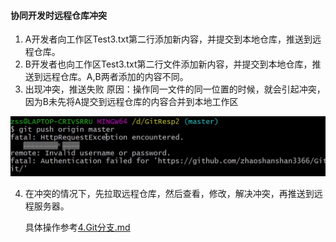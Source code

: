 #### 协同开发时远程仓库冲突
1. A开发者向工作区Test3.txt第二行添加新内容，并提交到本地仓库，推送到远程仓库。
2. B开发者也向工作区Test3.txt第二行文件添加新内容，并提交到本地仓库，推送到远程仓库。A,B两者添加的内容不同。
3. 出现冲突，推送失败
原因：操作同一文件的同一位置的时候，就会引起冲突，因为B未先将A提交到远程仓库的内容合并到本地工作区

![image-20210507213450712](images/10.协同开发合作时冲突的解决办法/image-20210507213450712.png)

4. 在冲突的情况下，先拉取远程仓库，然后查看，修改，解决冲突，再推送到远程服务器。

   具体操作参考[4.Git分支.md](./4.Git分支.md)

